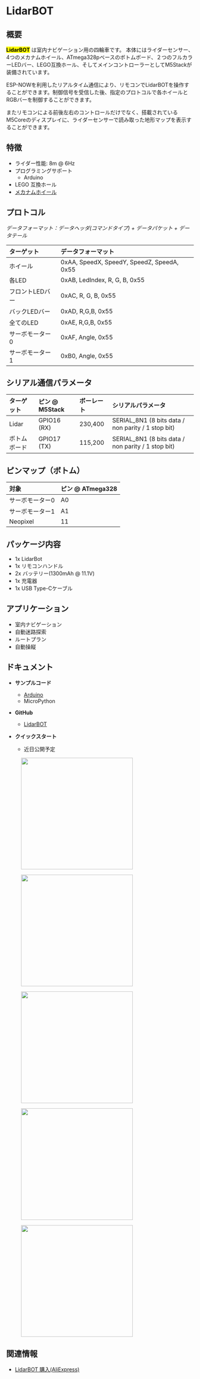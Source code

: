 # LidarBOT

## 概要

**<mark>LidarBOT</mark>** は室内ナビゲーション用の四輪車です。 本体にはライダーセンサー、4つのメカナムホイール、ATmega328pベースのボトムボード、２つのフルカラーLEDバー、LEGO互換ホール、そしてメインコントローラーとしてM5Stackが装備されています。

ESP-NOWを利用したリアルタイム通信により、リモコンでLidarBOTを操作することができます。制御信号を受信した後、指定のプロトコルで各ホイールとRGBバーを制御することができます。

またリモコンによる前後左右のコントロールだけでなく、搭載されているM5Coreのディスプレイに、ライダーセンサーで読み取った地形マップを表示することができます。

## 特徴

- ライダー性能: 8m @ 6Hz
- プログラミングサポート
  - Arduino
- LEGO 互換ホール
- [メカナムホイール](https://en.wikipedia.org/wiki/Mecanum_wheel)

## プロトコル

*データフォーマット：データヘッダ(コマンドタイプ) + データパケット + データテール*

| ターゲット           | データフォーマット                           |
|:-------------------|:------------------------------------------|
| ホイール            |0xAA, SpeedX, SpeedY, SpeedZ, SpeedA, 0x55 |
| 各LED              |0xAB, LedIndex, R, G, B, 0x55              |
| フロントLEDバー      |0xAC, R, G, B, 0x55                        |
| バックLEDバー        |0xAD, R,G,B, 0x55                          |
| 全てのLED           |0xAE, R,G,B, 0x55                          |
| サーボモーター0      |0xAF, Angle, 0x55                          |
| サーボモーター1      |0xB0, Angle, 0x55                          |

## シリアル通信パラメータ

| ターゲット   | ピン @ M5Stack | ボーレート | シリアルパラメータ |
|:-----------|:--------------|:----------|:----------------|
| Lidar      | GPIO16 (RX)   | 230,400   | SERIAL_8N1 (8 bits data / non parity / 1 stop bit) |
| ボトムボード | GPIO17 (TX)   | 115,200   | SERIAL_8N1 (8 bits data / non parity / 1 stop bit) |

## ピンマップ（ボトム）

| 対象           | ピン @ ATmega328 |
|:--------------|:----------------|
| サーボモーター0 | A0              |
| サーボモーター1 | A1              |
| Neopixel      | 11              |

## パッケージ内容

- 1x LidarBot
- 1x リモコンハンドル
- 2x バッテリー(1300mAh @ 11.1V)
- 1x 充電器
- 1x USB Type-Cケーブル

## アプリケーション

- 室内ナビゲーション
- 自動迷路探索
- ルートプラン
- 自動操縦

## ドキュメント

- **サンプルコード**
  - [Arduino](https://github.com/m5stack/Applications-LidarBot/tree/master/LidarBot/Example)
  - MicroPython

- **GitHub**
  - [LidarBOT](https://github.com/m5stack/Applications-LidarBot)

- **クイックスタート**
  - 近日公開予定

<figure>
  <img src="assets/img/product_pics/applications/lidarbot_01.jpg" width="300" height="300">
</figure>

<figure>
  <img src="assets/img/product_pics/applications/lidarbot_02.jpg" width="300" height="300">
</figure>

<figure>
  <img src="assets/img/product_pics/applications/lidarbot_03.jpg" width="300" height="300">
</figure>

<figure>
  <img src="assets/img/product_pics/applications/lidarbot_04.jpg" width="300" height="300">
</figure>

<figure>
  <img src="assets/img/product_pics/applications/lidarbot_05.jpg" width="300" height="300">
</figure>

## 関連情報

- [LidarBOT 購入(AliExpress)](https://www.aliexpress.com/store/product/M5Stack-Lidar-Lidar-8m-6-McNamm-NeoPixel-LED-ESP32-arduino-Micropython/3226069_32951134988.html)
